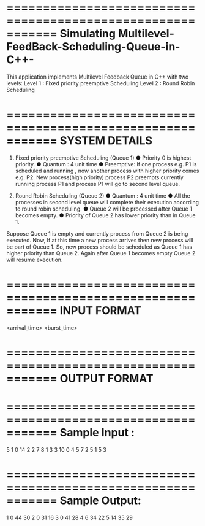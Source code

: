 
===========================================================
  Simulating Multilevel-FeedBack-Scheduling-Queue-in-C++-
===========================================================
This application implements Multilevel Feedback Queue in C++ with two levels:
Level 1 : Fixed priority preemptive Scheduling
Level 2 : Round Robin Scheduling


===========================================================
                    SYSTEM DETAILS
===========================================================

1. Fixed priority preemptive
Scheduling (Queue 1)
● Priority 0 is highest priority.
● Quantum : 4 unit time
● Preemptive:
If one process e.g. P1 is scheduled and running , now another
process with higher priority comes e.g. P2. New process(high priority)
process P2 preempts currently running process P1 and process P1 will go to
second level queue.

2. Round Robin Scheduling (Queue 2)
● Quantum : 4 unit time
● All the processes in second level queue will complete their execution according to round robin scheduling.
● Queue 2 will be processed after Queue 1 becomes empty.
● Priority of Queue 2 has lower priority than in Queue 1.


Suppose Queue 1 is empty and currently process from Queue 2 is being executed. Now, If
at this time a new process arrives then new process will be part of Queue 1. So, new
process should be scheduled as Queue 1 has higher priority than Queue 2. Again after
Queue 1 becomes empty Queue 2 will resume execution.


===========================================================
                      INPUT FORMAT
===========================================================
<pid> <arrival_time> <burst_time> <priority>

===========================================================
                      OUTPUT FORMAT
===========================================================

<pid Response_Time Finish_Time Waiting_Time >




===========================================================
                      Sample Input :
===========================================================
5
1 0 14 2
2 7 8 1
3 3 10 0
4 5 7 2
5 1 5 3

===========================================================
                    Sample Output:
===========================================================
1 0 44 30
2 0 31 16
3 0 41 28
4 6 34 22
5 14 35 29
